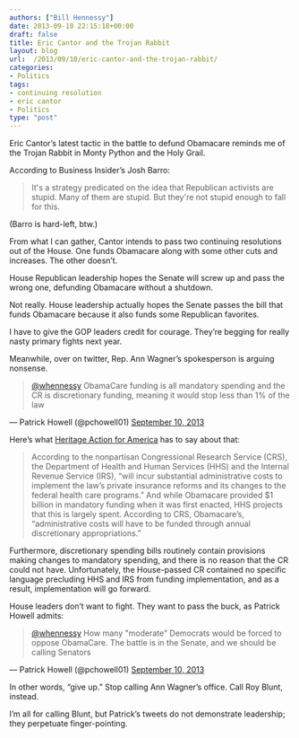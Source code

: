 ```yaml
---
authors: ["Bill Hennessy"]
date: 2013-09-10 22:15:18+00:00
draft: false
title: Eric Cantor and the Trojan Rabbit
layout: blog
url:  /2013/09/10/eric-cantor-and-the-trojan-rabbit/
categories:
- Politics
tags:
- continuing resolution
- eric cantor
- Politics
type: "post"
---
```


Eric Cantor’s latest tactic in the battle to defund Obamacare reminds me of the Trojan Rabbit in Monty Python and the Holy Grail.





According to Business Insider’s Josh Barro:


> It's a strategy predicated on the idea that Republican activists are stupid. Many of them are stupid. But they're not stupid enough to fall for this.


(Barro is hard-left, btw.)

From what I can gather, Cantor intends to pass two continuing resolutions out of the House. One funds Obamacare along with some other cuts and increases. The other doesn’t.

House Republican leadership hopes the Senate will screw up and pass the wrong one, defunding Obamacare without a shutdown.

Not really. House leadership actually hopes the Senate passes the bill that funds Obamacare because it also funds some Republican favorites.

I have to give the GOP leaders credit for courage. They’re begging for really nasty primary fights next year.

Meanwhile, over on twitter, Rep. Ann Wagner’s spokesperson is arguing nonsense.


> [@whennessy](https://twitter.com/whennessy) ObamaCare funding is all mandatory spending and the CR is discretionary funding, meaning it would stop less than 1% of the law

— Patrick Howell (@pchowell01) [September 10, 2013](https://twitter.com/pchowell01/statuses/377506993084588035)


Here’s what [Heritage Action for America](https://heritageaction.com/) has to say about that:


> According to the nonpartisan Congressional Research Service (CRS), the Department of Health and Human Services (HHS) and the Internal Revenue Service (IRS), “will incur substantial administrative costs to implement the law’s private insurance reforms and its changes to the federal health care programs.” And while Obamacare provided $1 billion in mandatory funding when it was first enacted, HHS projects that this is largely spent. According to CRS, Obamacare’s, “administrative costs will have to be funded through annual discretionary appropriations.”

Furthermore, discretionary spending bills routinely contain provisions making changes to mandatory spending, and there is no reason that the CR could not have. Unfortunately, the House-passed CR contained no specific language precluding HHS and IRS from funding implementation, and as a result, implementation will go forward.


House leaders don’t want to fight. They want to pass the buck, as Patrick Howell admits:


> [@whennessy](https://twitter.com/whennessy) How many "moderate" Democrats would be forced to oppose ObamaCare. The battle is in the Senate, and we should be calling Senators

— Patrick Howell (@pchowell01) [September 10, 2013](https://twitter.com/pchowell01/statuses/377535395862310912)


In other words, “give up.” Stop calling Ann Wagner’s office. Call Roy Blunt, instead.

I’m all for calling Blunt, but Patrick’s tweets do not demonstrate leadership; they perpetuate finger-pointing.
